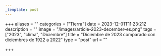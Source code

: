 ```yaml
---
_template: post
---
```



+++
aliases = ""
categories = ["Tierra"]
date = 2023-12-01T11:23:21Z
description = ""
image = "/images/article-2023-december-es.png"
tags = ["2023", "clima", "Diciembre"]
title = "Diciembre de 2023 comparado con diciembres de 1922 a 2022"
type = "post"
url = ""

+++

